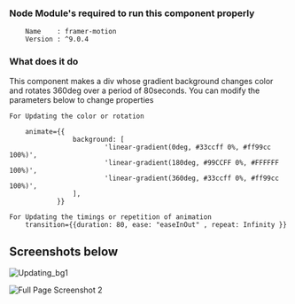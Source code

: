 ### Node Module's required to run this component properly
```
    Name    : framer-motion
    Version : ^9.0.4
```
### What does it do
This component makes a div whose gradient background changes color and rotates 360deg over a period of 80seconds.
You can modify the parameters below to change properties
```
For Updating the color or rotation

    animate={{
                background: [
                        'linear-gradient(0deg, #33ccff 0%, #ff99cc 100%)',
                        'linear-gradient(180deg, #99CCFF 0%, #FFFFFF 100%)', 
                        'linear-gradient(360deg, #33ccff 0%, #ff99cc 100%)',
				],
			}}

For Updating the timings or repetition of animation
    transition={{duration: 80, ease: "easeInOut" , repeat: Infinity }}
```
## Screenshots below

![Updating_bg1](https://user-images.githubusercontent.com/77034913/220486901-8b843ba2-693d-47b9-b317-6d69d088836f.jpg)


![Full Page Screenshot 2](https://user-images.githubusercontent.com/77034913/220486890-38b3b247-3a66-49b6-b587-462ed345a87d.jpg)

